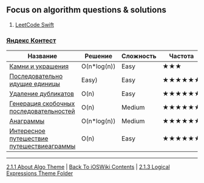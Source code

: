 ## Focus on algorithm questions & solutions

1. [LeetCode Swift](https://github.com/TerryHuangHD/LeetCode-Swift#microsoft)

### [Яндекс Контест](https://contest.yandex.ru/contest/8458/enter/)

| Название | Решение | Сложность | Частота |
|------------|------------|------------|------------|
| [Камни и украшения](./2.1.4%20Leetcode/2.1.4.2%20CountCharInStr.md) | O(n*log(n)) | Easy | ★★★ |
| [Последовательно идущие единицы](https://contest.yandex.ru/contest/8458/problems/B/) | Easy)| Easy | ★★★★★★ |
| [Удаление дубликатов](https://contest.yandex.ru/contest/8458/problems/C/) | O(n)| Easy | ★★★★★★ |
| [Генерация скобочных последовательностей](https://contest.yandex.ru/contest/8458/problems/D/) | O(n)| Medium | ★★★★★★ |
| [Анаграммы](./2.1.4%20Leetcode/2.1.4.1%20Anagram.md) | O(n*log(n))| Medium | ★★★★★★ |
| [Интересное путешествие путешествиеаграммы](https://contest.yandex.ru/contest/8458/problems/G/) | O(n)| Easy | ★★★★★★ |

---

[2.1.1 About Algo Theme](./2.1.1%20AboutAlgo.md) | [Back To iOSWiki Contents](https://github.com/eldaroid/iOSWiki) | [2.1.3 Logical Expressions Theme Folder](./2.1.3%20Operators/)